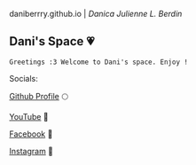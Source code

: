  daniberrry.github.io | *Danica Julienne L. Berdin*

## Dani's Space :heartpulse: ## 

```
Greetings :3 Welcome to Dani's space. Enjoy !
```

Socials:

[Github Profile](https://github.com/daniberrry) :full_moon:

[YouTube](https://www.youtube.com/@danicajulienneberdin) :strawberry:

[Facebook](https://www.facebook.com/danica.julienne/) :ocean:

[Instagram](https://www.instagram.com/danica.julienne/) :hibiscus:
